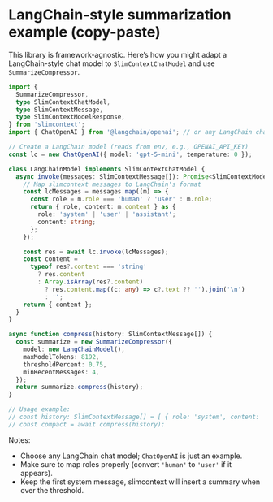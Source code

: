 # LangChain-style summarization example (copy-paste)

This library is framework-agnostic. Here’s how you might adapt a LangChain-style chat model to `SlimContextChatModel` and use `SummarizeCompressor`.

```ts
import {
  SummarizeCompressor,
  type SlimContextChatModel,
  type SlimContextMessage,
  type SlimContextModelResponse,
} from 'slimcontext';
import { ChatOpenAI } from '@langchain/openai'; // or any LangChain chat model

// Create a LangChain model (reads from env, e.g., OPENAI_API_KEY)
const lc = new ChatOpenAI({ model: 'gpt-5-mini', temperature: 0 });

class LangChainModel implements SlimContextChatModel {
  async invoke(messages: SlimContextMessage[]): Promise<SlimContextModelResponse> {
    // Map slimcontext messages to LangChain's format
    const lcMessages = messages.map((m) => {
      const role = m.role === 'human' ? 'user' : m.role;
      return { role, content: m.content } as {
        role: 'system' | 'user' | 'assistant';
        content: string;
      };
    });

    const res = await lc.invoke(lcMessages);
    const content =
      typeof res?.content === 'string'
        ? res.content
        : Array.isArray(res?.content)
          ? res.content.map((c: any) => c?.text ?? '').join('\n')
          : '';
    return { content };
  }
}

async function compress(history: SlimContextMessage[]) {
  const summarize = new SummarizeCompressor({
    model: new LangChainModel(),
    maxModelTokens: 8192,
    thresholdPercent: 0.75,
    minRecentMessages: 4,
  });
  return summarize.compress(history);
}

// Usage example:
// const history: SlimContextMessage[] = [ { role: 'system', content: 'You are helpful' }, ... ];
// const compact = await compress(history);
```

Notes:

- Choose any LangChain chat model; `ChatOpenAI` is just an example.
- Make sure to map roles properly (convert `'human'` to `'user'` if it appears).
- Keep the first system message, slimcontext will insert a summary when over the threshold.
